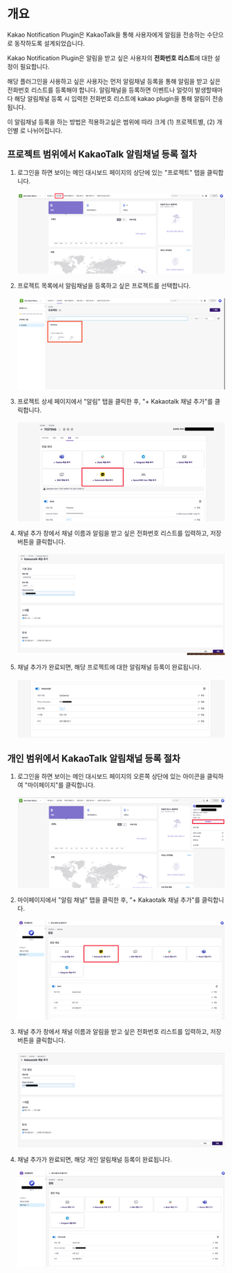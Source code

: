# 개요

Kakao Notification Plugin은 KakaoTalk을 통해 사용자에게 알림을 전송하는 수단으로 동작하도록 설계되었습니다.

Kakao Notification Plugin은 알림을 받고 싶은 사용자의 **전화번호 리스트**에 대한 설정이 필요합니다.

해당 플러그인을 사용하고 싶은 사용자는 먼저 알림채널 등록을 통해 알림을 받고 싶은 전화번호 리스트를 등록해야 합니다.
알림채널을 등록하면 이벤트나 얼럿이 발생할때마다 해당 알림채널 등록 시 입력한 전화번호 리스트에 kakao plugin을 통해 알림이 전송됩니다.

이 알림채널 등록을 하는 방법은 적용하고싶은 범위에 따라 크게 (1) 프로젝트별, (2) 개인별 로 나뉘어집니다.

## 프로젝트 범위에서 KakaoTalk 알림채널 등록 절차

1. 로그인을 하면 보이는 메인 대시보드 페이지의 상단에 있는 "프로젝트" 탭을 클릭합니다.
   ####
   ![project_1](../images/ko/project/project_kr_0.png)


2. 프로젝트 목록에서 알림채널을 등록하고 싶은 프로젝트를 선택합니다.
   ####
   ![project_2](../images/ko/project/project_kr_1.png)


3. 프로젝트 상세 페이지에서 "알림" 탭을 클릭한 후, "+ Kakaotalk 채널 추가"를 클릭합니다.
   ####
   ![project_3](../images/ko/project/project_kr_2.png)


4. 채널 추가 창에서 채널 이름과 알림을 받고 싶은 전화번호 리스트를 입력하고, 저장 버튼을 클릭합니다.
   ####
   ![project_4](../images/ko/project/project_kr_3.png)


5. 채널 추가가 완료되면, 해당 프로젝트에 대한 알림채널 등록이 완료됩니다.
   ####
   ![project_5](../images/ko/project/project_kr_4.png)

## 개인 범위에서 KakaoTalk 알림채널 등록 절차

1. 로그인을 하면 보이는 메인 대시보드 페이지의 오른쪽 상단에 있는 아이콘을 클릭하여 "마이페이지"를 클릭합니다.
   ####
   ![personal_1](../images/ko/personal/personal_kr_1.png)


2. 마이페이지에서 "알림 채널" 탭을 클릭한 후, "+ Kakaotalk 채널 추가"를 클릭합니다.
   ####
   ![personal_2](../images/ko/personal/personal_kr_2.png)


3. 채널 추가 창에서 채널 이름과 알림을 받고 싶은 전화번호 리스트를 입력하고, 저장 버튼을 클릭합니다.
   ####
   ![personal_3](../images/ko/personal/personal_kr_3.png)


4. 채널 추가가 완료되면, 해당 개인 알림채널 등록이 완료됩니다.
   ####
   ![personal_4](../images/ko/personal/personal_kr_4.png)